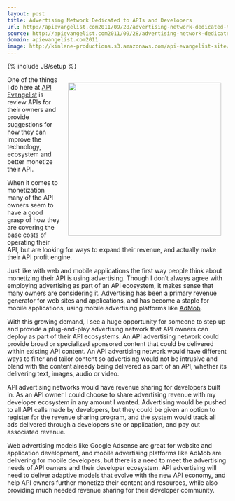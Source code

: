 ```yaml
---
layout: post
title: Advertising Network Dedicated to APIs and Developers
url: http://apievangelist.com2011/09/28/advertising-network-dedicated-to-apis-and-developers/
source: http://apievangelist.com2011/09/28/advertising-network-dedicated-to-apis-and-developers/
domain: apievangelist.com2011
image: http://kinlane-productions.s3.amazonaws.com/api-evangelist-site/blog/Tag-Cloud-API-Advertising.png
---
```

{% include JB/setup %}
<p><img style="padding: 15px;" src="http://kinlane-productions.s3.amazonaws.com/api-evangelist/Tag-Cloud-API-Advertising.png" alt="" width="350" align="right" /></p>
<p>One of the things I do here at <a href="http://www.apievangelist.com/">API Evangelist</a> is review APIs for their owners and provide suggestions for how they can improve the technology, ecosystem and better monetize their API.</p>
<p>When it comes to monetization many of the API owners seem to have a good grasp of how they are covering the base costs of operating their API, but are looking for ways to expand their revenue, and actually make their API profit engine.</p>
<p>Just like with web and mobile applications the first way people think about monetizing their API is using advertising.  Though I don&rsquo;t always agree with employing advertising as part of an API ecosystem, it makes sense that many owners are considering it.  Advertising has been a primary revenue generator for web sites and applications, and has become a staple for mobile applications, using mobile advertising platforms like <a title="AdMob" href="http://www.admob.com/">AdMob</a>.</p>
<p>With this growing demand, I see a huge opportunity for someone to step up and provide a plug-and-play advertising network that API owners can deploy as part of their API ecosystems.  An API advertising network could provide broad or specialized sponsored content that could be delivered within existing API content.   An API advertising network would have different ways to filter and tailor content so advertising would not be intrusive and blend with the content already being delivered as part of an API, whether its delivering text, images, audio or video.</p>
<p>API advertising networks would have revenue sharing for developers built in.  As an API owner I could choose to share advertising revenue with my developer ecosystem in any amount I wanted.  Advertising would be pushed to all API calls made by developers, but they could be given an option to register for the revenue sharing program, and the system would track all ads delivered through a developers site or application, and pay out associated revenue.</p>
<p>Web advertising models like Google Adsense are great for website and application development, and mobile advertising platforms like AdMob are delivering for mobile developers, but there is a need to meet the advertising needs of API owners and their developer ecosystem.  API advertising will need to deliver adaptive models that evolve with the new API economy, and help API owners further monetize their content and resources, while also providing much needed revenue sharing for their developer community.</p>
